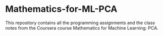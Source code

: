 # Mathematics-for-ML-PCA

This repository contains all the programming assignments and the class notes from the Coursera course Mathematics for Machine Learning: PCA.
